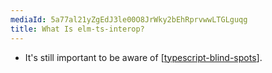 ```yaml
---
mediaId: 5a77al21yZgEdJ3le00O8JrWky2bEhRprvwwLTGLguqg
title: What Is elm-ts-interop?
---
```


- It's still important to be aware of [[typescript-blind-spots]].

[//begin]: # "Autogenerated link references for markdown compatibility"
[typescript-blind-spots]: ../../typescript-blind-spots "TypeScript's Blind Spots"
[//end]: # "Autogenerated link references"
